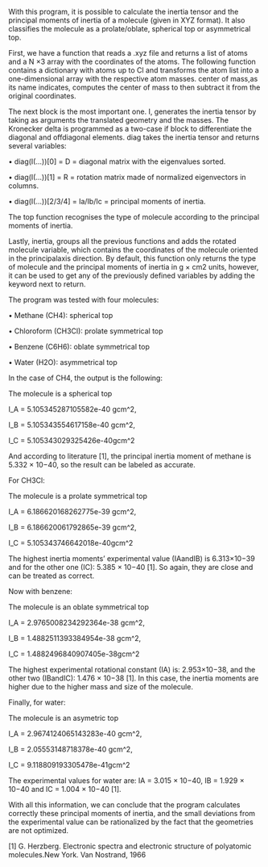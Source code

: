 With this program, it is possible to calculate the inertia tensor and the principal moments of inertia of a molecule (given in XYZ format). It also classifies the molecule as a prolate/oblate, spherical top or asymmetrical top.

First, we have a function that reads a .xyz file and returns a list of atoms and a N ×3 array with the coordinates of the atoms. The following function contains a dictionary with atoms up to Cl and transforms the atom list into a one-dimensional array with the respective atom masses. center of mass,as its name indicates, computes the center of mass to then subtract it from the original coordinates.


The next block is the most important one. I, generates the inertia tensor by taking as arguments the translated geometry and the masses. The Kronecker delta is programmed as a two-case if block to differentiate the diagonal and offdiagonal elements. diag takes the inertia tensor and returns several variables:

• diag(I(...))[0] = D = diagonal matrix with the eigenvalues sorted.

• diag(I(...))[1] = R = rotation matrix made of normalized eigenvectors
in columns.

• diag(I(...))[2/3/4] = Ia/Ib/Ic = principal moments of inertia.


The top function recognises the type of molecule according to the principal moments of inertia.


Lastly, inertia, groups all the previous functions and adds the rotated molecule variable, which contains the coordinates of the molecule oriented in the principalaxis direction. By default, this function only returns the type of molecule and the principal moments of inertia in g × cm2 units, however, it can be used to get any of the previously defined variables by adding the keyword next to return.

The program was tested with four molecules:

• Methane (CH4): spherical top

• Chloroform (CH3Cl): prolate symmetrical top

• Benzene (C6H6): oblate symmetrical top

• Water (H2O): asymmetrical top

In the case of CH4, the output is the following:

The molecule is a spherical top

I_A = 5.105345287105582e-40 gcm^2,

I_B = 5.105343554617158e-40 gcm^2,

I_C = 5.105343029325426e-40gcm^2

And according to literature [1], the principal inertia moment of methane is 5.332 × 10−40, so the result can be labeled as accurate.


For CH3Cl:

The molecule is a prolate symmetrical top

I_A = 6.186620168262775e-39 gcm^2,

I_B = 6.186620061792865e-39 gcm^2,

I_C = 5.105343746642018e-40gcm^2

The highest inertia moments’ experimental value (IAandIB) is 6.313×10−39 and for the other one (IC): 5.385 × 10−40 [1]. So again, they are close and can be treated as correct.


Now with benzene:

The molecule is an oblate symmetrical top

I_A = 2.9765008234292364e-38 gcm^2,

I_B = 1.4882511393384954e-38 gcm^2,

I_C = 1.4882496840907405e-38gcm^2

The highest experimental rotational constant (IA) is: 2.953×10−38, and the other two (IBandIC): 1.476 × 10−38 [1]. In this case, the inertia moments are higher due to the higher mass and size of the molecule.


Finally, for water:

The molecule is an asymetric top

I_A = 2.9674124065143283e-40 gcm^2,

I_B = 2.05553148718378e-40 gcm^2,

I_C = 9.118809193305478e-41gcm^2

The experimental values for water are: IA = 3.015 × 10−40, IB = 1.929 × 10−40 and IC = 1.004 × 10−40 [1].


With all this information, we can conclude that the program calculates correctly these principal moments of inertia, and the small deviations from the
experimental value can be rationalized by the fact that the geometries are not optimized.

[1] G. Herzberg. Electronic spectra and electronic structure of polyatomic molecules.New York. Van Nostrand, 1966
